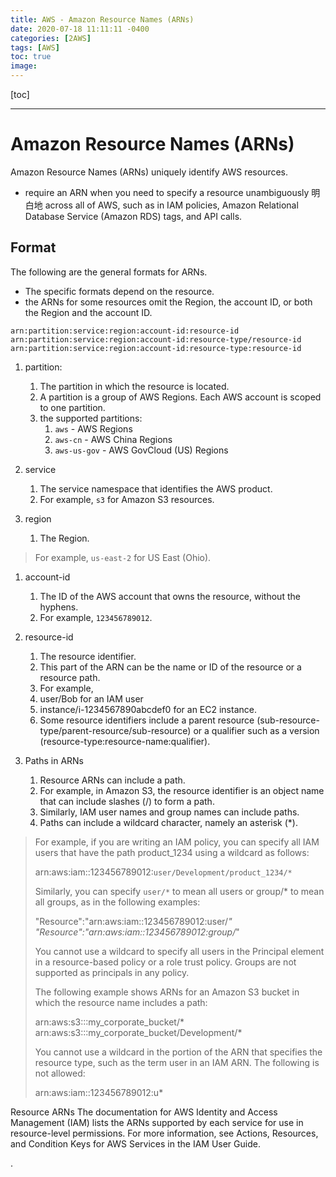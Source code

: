 ```yaml
---
title: AWS - Amazon Resource Names (ARNs)
date: 2020-07-18 11:11:11 -0400
categories: [2AWS]
tags: [AWS]
toc: true
image:
---
```


[toc]

---

# Amazon Resource Names (ARNs)

Amazon Resource Names (ARNs) uniquely identify AWS resources. 
- require an ARN when you need to specify a resource unambiguously 明白地 across all of AWS, such as in IAM policies, Amazon Relational Database Service (Amazon RDS) tags, and API calls.

## Format
The following are the general formats for ARNs. 
- The specific formats depend on the resource. 
- the ARNs for some resources omit the Region, the account ID, or both the Region and the account ID.

```
arn:partition:service:region:account-id:resource-id
arn:partition:service:region:account-id:resource-type/resource-id
arn:partition:service:region:account-id:resource-type:resource-id
```

1. partition: 
   1. The partition in which the resource is located. 
   2. A partition is a group of AWS Regions. Each AWS account is scoped to one partition.
   3. the supported partitions:
      1. `aws` - AWS Regions
      2. `aws-cn` - AWS China Regions
      3. `aws-us-gov` - AWS GovCloud (US) Regions

2. service
   1. The service namespace that identifies the AWS product. 
   2. For example, `s3` for Amazon S3 resources.

3. region
   1. The Region. 
   
> For example, `us-east-2` for US East (Ohio).


1. account-id
   1. The ID of the AWS account that owns the resource, without the hyphens. 
   2. For example, `123456789012`.

2. resource-id
   1. The resource identifier. 
   2. This part of the ARN can be the name or ID of the resource or a resource path. 
   3. For example, 
   4. user/Bob for an IAM user 
   5. instance/i-1234567890abcdef0 for an EC2 instance. 
   6. Some resource identifiers include a parent resource (sub-resource-type/parent-resource/sub-resource) or a qualifier such as a version (resource-type:resource-name:qualifier).

3. Paths in ARNs
   1. Resource ARNs can include a path. 
   2. For example, in Amazon S3, the resource identifier is an object name that can include slashes (/) to form a path. 
   3. Similarly, IAM user names and group names can include paths.
   4. Paths can include a wildcard character, namely an asterisk (*). 

> For example, if you are writing an IAM policy, you can specify all IAM users that have the path product_1234 using a wildcard as follows:
> 
> arn:aws:iam::123456789012:`user/Development/product_1234/*`
> 
> Similarly, you can specify `user/*` to mean all users or group/* to mean all groups, as in the following examples:
> 
> "Resource":"arn:aws:iam::123456789012:user/*"
> "Resource":"arn:aws:iam::123456789012:group/*"
> 
> You cannot use a wildcard to specify all users in the Principal element in a resource-based policy or a role trust policy. Groups are not supported as principals in any policy.
> 
> The following example shows ARNs for an Amazon S3 bucket in which the resource name includes a path:
> 
> arn:aws:s3:::my_corporate_bucket/*
> arn:aws:s3:::my_corporate_bucket/Development/*
> 
> You cannot use a wildcard in the portion of the ARN that specifies the resource type, such as the term user in an IAM ARN.
> The following is not allowed:
> 
> arn:aws:iam::123456789012:u*



Resource ARNs
The documentation for AWS Identity and Access Management (IAM) lists the ARNs supported by each service for use in resource-level permissions. For more information, see Actions, Resources, and Condition Keys for AWS Services in the IAM User Guide.


.